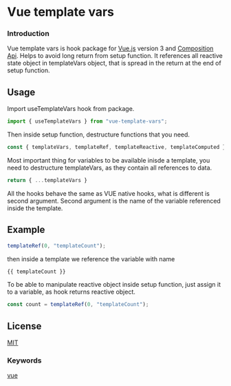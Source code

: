 # Vue template vars

### Introduction

Vue template vars is hook package for [Vue.js](http://vuejs.org/) version 3 and [Composition Api](https://composition-api.vuejs.org). Helps to avoid long return from setup function. It references all reactive state object in templateVars object, that is spread in the return at the end of setup function.

## Usage

Import useTemplateVars hook from package.

``` javascript
import { useTemplateVars } from "vue-template-vars";
```

Then inside setup function, destructure functions that you need.

``` javascript
const { templateVars, templateRef, templateReactive, templateComputed } = useTemplateVars();
```

Most important thing for variables to be available inisde a template, you need to destructure templateVars, as they contain all references to data.

``` javascript
return { ...templateVars }
```

All the hooks behave the same as VUE native hooks, what is different is second argument. Second argument is the name of the variable referenced inside the template.

## Example

```javascript
templateRef(0, "templateCount");
```

then inside a template we reference the variable with name

``` javascript
{{ templateCount }}
```

To be able to manipulate reactive object inside setup function, just assign it to a variable, as hook returns reactive object.

```javascript
const count = templateRef(0, "templateCount");
```

## License

[MIT](http://opensource.org/licenses/MIT)


### Keywords

[vue](https://www.npmjs.com/search?q=keywords:vue)